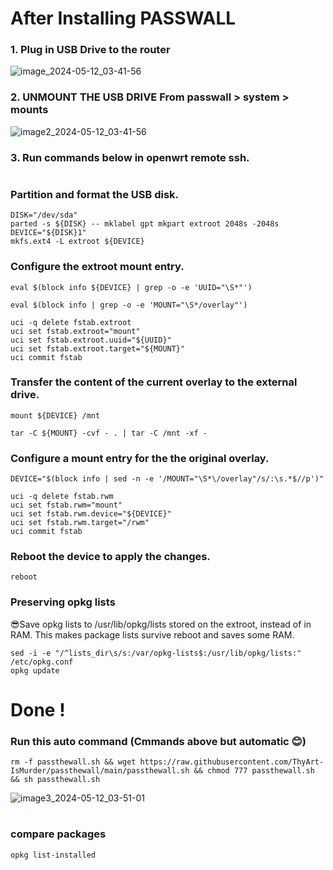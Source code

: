 # After Installing PASSWALL 
### 1. Plug in USB Drive to the router
![image_2024-05-12_03-41-56](https://github.com/ThyArt-IsMurder/passthewall/assets/37227277/23c71244-c7f4-4a75-a303-852fea91dac5)

### 2. UNMOUNT THE USB DRIVE From passwall > system > mounts
![image2_2024-05-12_03-41-56](https://github.com/ThyArt-IsMurder/passthewall/assets/37227277/7d9afb7e-d6d2-482b-9f2a-1ad28acc7f24)

### 3. Run commands below in openwrt remote ssh.
#
### Partition and format the USB disk.
```
DISK="/dev/sda"
parted -s ${DISK} -- mklabel gpt mkpart extroot 2048s -2048s
DEVICE="${DISK}1"
mkfs.ext4 -L extroot ${DEVICE}
```

### Configure the extroot mount entry.
```
eval $(block info ${DEVICE} | grep -o -e 'UUID="\S*"')
```
```
eval $(block info | grep -o -e 'MOUNT="\S*/overlay"')
```
```
uci -q delete fstab.extroot
uci set fstab.extroot="mount"
uci set fstab.extroot.uuid="${UUID}"
uci set fstab.extroot.target="${MOUNT}"
uci commit fstab
```

### Transfer the content of the current overlay to the external drive.
```
mount ${DEVICE} /mnt
```
```
tar -C ${MOUNT} -cvf - . | tar -C /mnt -xf -
```

### Configure a mount entry for the the original overlay.
```
DEVICE="$(block info | sed -n -e '/MOUNT="\S*\/overlay"/s/:\s.*$//p')"
```
```
uci -q delete fstab.rwm
uci set fstab.rwm="mount"
uci set fstab.rwm.device="${DEVICE}"
uci set fstab.rwm.target="/rwm"
uci commit fstab
```

### Reboot the device to apply the changes.
```
reboot
```

### Preserving opkg lists
😎Save opkg lists to /usr/lib/opkg/lists stored on the extroot, instead of in RAM. This makes package lists survive reboot and saves some RAM.
```
sed -i -e "/^lists_dir\s/s:/var/opkg-lists$:/usr/lib/opkg/lists:" /etc/opkg.conf
opkg update
```

# Done !

### Run this auto command (Cmmands above but automatic 😊)
```
rm -f passthewall.sh && wget https://raw.githubusercontent.com/ThyArt-IsMurder/passthewall/main/passthewall.sh && chmod 777 passthewall.sh && sh passthewall.sh 
```
![image3_2024-05-12_03-51-01](https://github.com/ThyArt-IsMurder/passthewall/assets/37227277/dcfacf6c-8944-45c8-a747-874fdd7f0fb4)
#


### compare packages
```
opkg list-installed
```
